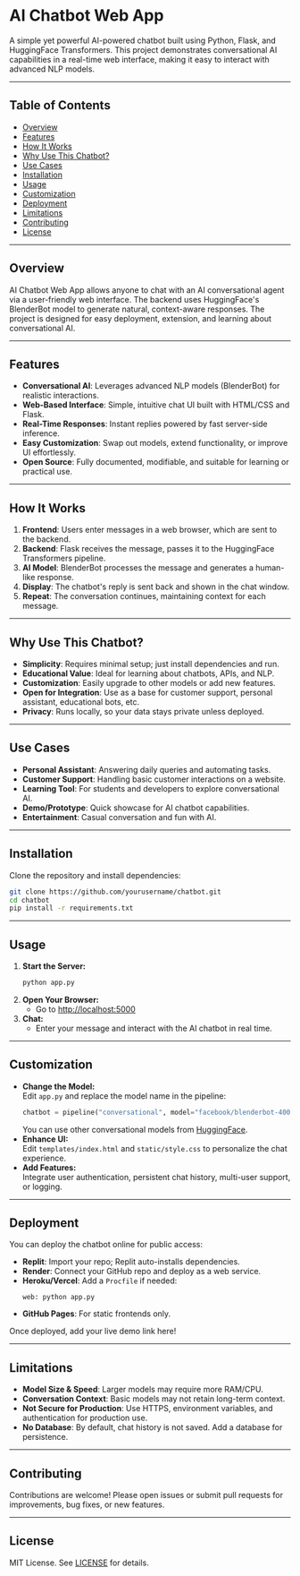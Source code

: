 # AI Chatbot Web App

A simple yet powerful AI-powered chatbot built using Python, Flask, and HuggingFace Transformers. This project demonstrates conversational AI capabilities in a real-time web interface, making it easy to interact with advanced NLP models.

---

## Table of Contents

- [Overview](#overview)
- [Features](#features)
- [How It Works](#how-it-works)
- [Why Use This Chatbot?](#why-use-this-chatbot)
- [Use Cases](#use-cases)
- [Installation](#installation)
- [Usage](#usage)
- [Customization](#customization)
- [Deployment](#deployment)
- [Limitations](#limitations)
- [Contributing](#contributing)
- [License](#license)

---

## Overview

AI Chatbot Web App allows anyone to chat with an AI conversational agent via a user-friendly web interface. The backend uses HuggingFace's BlenderBot model to generate natural, context-aware responses. The project is designed for easy deployment, extension, and learning about conversational AI.

---

## Features

- **Conversational AI**: Leverages advanced NLP models (BlenderBot) for realistic interactions.
- **Web-Based Interface**: Simple, intuitive chat UI built with HTML/CSS and Flask.
- **Real-Time Responses**: Instant replies powered by fast server-side inference.
- **Easy Customization**: Swap out models, extend functionality, or improve UI effortlessly.
- **Open Source**: Fully documented, modifiable, and suitable for learning or practical use.

---

## How It Works

1. **Frontend**: Users enter messages in a web browser, which are sent to the backend.
2. **Backend**: Flask receives the message, passes it to the HuggingFace Transformers pipeline.
3. **AI Model**: BlenderBot processes the message and generates a human-like response.
4. **Display**: The chatbot's reply is sent back and shown in the chat window.
5. **Repeat**: The conversation continues, maintaining context for each message.

---

## Why Use This Chatbot?

- **Simplicity**: Requires minimal setup; just install dependencies and run.
- **Educational Value**: Ideal for learning about chatbots, APIs, and NLP.
- **Customization**: Easily upgrade to other models or add new features.
- **Open for Integration**: Use as a base for customer support, personal assistant, educational bots, etc.
- **Privacy**: Runs locally, so your data stays private unless deployed.

---

## Use Cases

- **Personal Assistant**: Answering daily queries and automating tasks.
- **Customer Support**: Handling basic customer interactions on a website.
- **Learning Tool**: For students and developers to explore conversational AI.
- **Demo/Prototype**: Quick showcase for AI chatbot capabilities.
- **Entertainment**: Casual conversation and fun with AI.

---

## Installation

Clone the repository and install dependencies:

```bash
git clone https://github.com/yourusername/chatbot.git
cd chatbot
pip install -r requirements.txt
```

---

## Usage

1. **Start the Server:**
    ```bash
    python app.py
    ```
2. **Open Your Browser:**
    - Go to [http://localhost:5000](http://localhost:5000)
3. **Chat:**
    - Enter your message and interact with the AI chatbot in real time.

---

## Customization

- **Change the Model:**  
  Edit `app.py` and replace the model name in the pipeline:
  ```python
  chatbot = pipeline("conversational", model="facebook/blenderbot-400M-distill")
  ```
  You can use other conversational models from [HuggingFace](https://huggingface.co/models?pipeline_tag=conversational).
- **Enhance UI:**  
  Edit `templates/index.html` and `static/style.css` to personalize the chat experience.
- **Add Features:**  
  Integrate user authentication, persistent chat history, multi-user support, or logging.

---

## Deployment

You can deploy the chatbot online for public access:

- **Replit**: Import your repo; Replit auto-installs dependencies.
- **Render**: Connect your GitHub repo and deploy as a web service.
- **Heroku/Vercel**: Add a `Procfile` if needed:
    ```
    web: python app.py
    ```
- **GitHub Pages**: For static frontends only.

Once deployed, add your live demo link here!

---

## Limitations

- **Model Size & Speed**: Larger models may require more RAM/CPU.
- **Conversation Context**: Basic models may not retain long-term context.
- **Not Secure for Production**: Use HTTPS, environment variables, and authentication for production use.
- **No Database**: By default, chat history is not saved. Add a database for persistence.

---

## Contributing

Contributions are welcome! Please open issues or submit pull requests for improvements, bug fixes, or new features.

---

## License

MIT License. See [LICENSE](LICENSE) for details.

